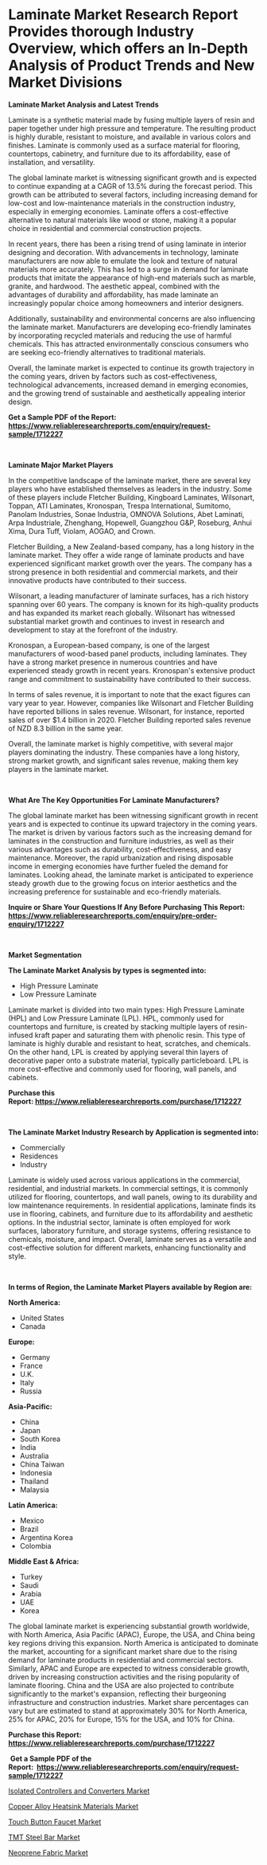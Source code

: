 <p><h1>Laminate Market Research Report Provides thorough Industry Overview, which offers an In-Depth Analysis of Product Trends and New Market Divisions</h1></p><p><strong>Laminate Market Analysis and Latest Trends</strong></p>
<p><p>Laminate is a synthetic material made by fusing multiple layers of resin and paper together under high pressure and temperature. The resulting product is highly durable, resistant to moisture, and available in various colors and finishes. Laminate is commonly used as a surface material for flooring, countertops, cabinetry, and furniture due to its affordability, ease of installation, and versatility.</p><p>The global laminate market is witnessing significant growth and is expected to continue expanding at a CAGR of 13.5% during the forecast period. This growth can be attributed to several factors, including increasing demand for low-cost and low-maintenance materials in the construction industry, especially in emerging economies. Laminate offers a cost-effective alternative to natural materials like wood or stone, making it a popular choice in residential and commercial construction projects.</p><p>In recent years, there has been a rising trend of using laminate in interior designing and decoration. With advancements in technology, laminate manufacturers are now able to emulate the look and texture of natural materials more accurately. This has led to a surge in demand for laminate products that imitate the appearance of high-end materials such as marble, granite, and hardwood. The aesthetic appeal, combined with the advantages of durability and affordability, has made laminate an increasingly popular choice among homeowners and interior designers.</p><p>Additionally, sustainability and environmental concerns are also influencing the laminate market. Manufacturers are developing eco-friendly laminates by incorporating recycled materials and reducing the use of harmful chemicals. This has attracted environmentally conscious consumers who are seeking eco-friendly alternatives to traditional materials.</p><p>Overall, the laminate market is expected to continue its growth trajectory in the coming years, driven by factors such as cost-effectiveness, technological advancements, increased demand in emerging economies, and the growing trend of sustainable and aesthetically appealing interior design.</p></p>
<p><strong>Get a Sample PDF of the Report:&nbsp; <a href="https://www.reliableresearchreports.com/enquiry/request-sample/1712227">https://www.reliableresearchreports.com/enquiry/request-sample/1712227</a></strong></p>
<p>&nbsp;</p>
<p><strong>Laminate Major Market Players</strong></p>
<p><p>In the competitive landscape of the laminate market, there are several key players who have established themselves as leaders in the industry. Some of these players include Fletcher Building, Kingboard Laminates, Wilsonart, Toppan, ATI Laminates, Kronospan, Trespa International, Sumitomo, Panolam Industries, Sonae Industria, OMNOVA Solutions, Abet Laminati, Arpa Industriale, Zhenghang, Hopewell, Guangzhou G&P, Roseburg, Anhui Xima, Dura Tuff, Violam, AOGAO, and Crown.</p><p>Fletcher Building, a New Zealand-based company, has a long history in the laminate market. They offer a wide range of laminate products and have experienced significant market growth over the years. The company has a strong presence in both residential and commercial markets, and their innovative products have contributed to their success.</p><p>Wilsonart, a leading manufacturer of laminate surfaces, has a rich history spanning over 60 years. The company is known for its high-quality products and has expanded its market reach globally. Wilsonart has witnessed substantial market growth and continues to invest in research and development to stay at the forefront of the industry.</p><p>Kronospan, a European-based company, is one of the largest manufacturers of wood-based panel products, including laminates. They have a strong market presence in numerous countries and have experienced steady growth in recent years. Kronospan's extensive product range and commitment to sustainability have contributed to their success.</p><p>In terms of sales revenue, it is important to note that the exact figures can vary year to year. However, companies like Wilsonart and Fletcher Building have reported billions in sales revenue. Wilsonart, for instance, reported sales of over $1.4 billion in 2020. Fletcher Building reported sales revenue of NZD 8.3 billion in the same year.</p><p>Overall, the laminate market is highly competitive, with several major players dominating the industry. These companies have a long history, strong market growth, and significant sales revenue, making them key players in the laminate market.</p></p>
<p>&nbsp;</p>
<p><strong>What Are The Key Opportunities For Laminate Manufacturers?</strong></p>
<p><p>The global laminate market has been witnessing significant growth in recent years and is expected to continue its upward trajectory in the coming years. The market is driven by various factors such as the increasing demand for laminates in the construction and furniture industries, as well as their various advantages such as durability, cost-effectiveness, and easy maintenance. Moreover, the rapid urbanization and rising disposable income in emerging economies have further fueled the demand for laminates. Looking ahead, the laminate market is anticipated to experience steady growth due to the growing focus on interior aesthetics and the increasing preference for sustainable and eco-friendly materials.</p></p>
<p><strong>Inquire or Share Your Questions If Any Before Purchasing This Report: <a href="https://www.reliableresearchreports.com/enquiry/pre-order-enquiry/1712227">https://www.reliableresearchreports.com/enquiry/pre-order-enquiry/1712227</a></strong></p>
<p>&nbsp;</p>
<p><strong>Market Segmentation</strong></p>
<p><strong>The Laminate Market Analysis by types is segmented into:</strong></p>
<p><ul><li>High Pressure Laminate</li><li>Low Pressure Laminate</li></ul></p>
<p><p>Laminate market is divided into two main types: High Pressure Laminate (HPL) and Low Pressure Laminate (LPL). HPL, commonly used for countertops and furniture, is created by stacking multiple layers of resin-infused kraft paper and saturating them with phenolic resin. This type of laminate is highly durable and resistant to heat, scratches, and chemicals. On the other hand, LPL is created by applying several thin layers of decorative paper onto a substrate material, typically particleboard. LPL is more cost-effective and commonly used for flooring, wall panels, and cabinets.</p></p>
<p><strong>Purchase this Report:&nbsp;<a href="https://www.reliableresearchreports.com/purchase/1712227">https://www.reliableresearchreports.com/purchase/1712227</a></strong></p>
<p>&nbsp;</p>
<p><strong>The Laminate Market Industry Research by Application is segmented into:</strong></p>
<p><ul><li>Commercially</li><li>Residences</li><li>Industry</li></ul></p>
<p><p>Laminate is widely used across various applications in the commercial, residential, and industrial markets. In commercial settings, it is commonly utilized for flooring, countertops, and wall panels, owing to its durability and low maintenance requirements. In residential applications, laminate finds its use in flooring, cabinets, and furniture due to its affordability and aesthetic options. In the industrial sector, laminate is often employed for work surfaces, laboratory furniture, and storage systems, offering resistance to chemicals, moisture, and impact. Overall, laminate serves as a versatile and cost-effective solution for different markets, enhancing functionality and style.</p></p>
<p>&nbsp;</p>
<p><strong>In terms of Region, the Laminate Market Players available by Region are:</strong></p>
<p>
    <p> <strong> North America: </strong>
        <ul>
            <li>United States</li>
            <li>Canada</li>
        </ul>
        </p> 
    <p> <strong> Europe: </strong>
        <ul>
            <li>Germany</li>
            <li>France</li>
            <li>U.K.</li>
            <li>Italy</li>
            <li>Russia</li>
        </ul>
        </p> 
    <p> <strong> Asia-Pacific: </strong>
        <ul>
            <li>China</li>
            <li>Japan</li>
            <li>South Korea</li>
            <li>India</li>
            <li>Australia</li>
            <li>China Taiwan</li>
            <li>Indonesia</li>
            <li>Thailand</li>
            <li>Malaysia</li>
        </ul>
        </p> 
    <p> <strong> Latin America: </strong>
        <ul>
            <li>Mexico</li>
            <li>Brazil</li>
            <li>Argentina Korea</li>
            <li>Colombia</li>
        </ul>
        </p> 
    <p> <strong> Middle East & Africa: </strong>
        <ul>
            <li>Turkey</li>
            <li>Saudi</li>
            <li>Arabia</li>
            <li>UAE</li>
            <li>Korea</li>
        </ul>
    </p>
    </p>
<p><p>The global laminate market is experiencing substantial growth worldwide, with North America, Asia Pacific (APAC), Europe, the USA, and China being key regions driving this expansion. North America is anticipated to dominate the market, accounting for a significant market share due to the rising demand for laminate products in residential and commercial sectors. Similarly, APAC and Europe are expected to witness considerable growth, driven by increasing construction activities and the rising popularity of laminate flooring. China and the USA are also projected to contribute significantly to the market's expansion, reflecting their burgeoning infrastructure and construction industries. Market share percentages can vary but are estimated to stand at approximately 30% for North America, 25% for APAC, 20% for Europe, 15% for the USA, and 10% for China.</p></p>
<p><strong>Purchase this Report: <a href="https://www.reliableresearchreports.com/purchase/1712227">https://www.reliableresearchreports.com/purchase/1712227</a></strong></p>
<p>&nbsp;<strong>Get a Sample PDF of the Report:&nbsp;&nbsp;<a href="https://www.reliableresearchreports.com/enquiry/request-sample/1712227">https://www.reliableresearchreports.com/enquiry/request-sample/1712227</a></strong></p>
<p><strong></strong></p>
<p><p><a href="https://medium.com/@thesjenney10210/isolated-controllers-and-converters-market-analysis-its-cagr-market-segmentation-and-global-4dac20bb591d">Isolated Controllers and Converters Market</a></p><p><a href="https://medium.com/@jerez43343/copper-alloy-heatsink-materials-market-furnishes-information-on-market-share-market-trends-and-badf904783c7">Copper Alloy Heatsink Materials Market</a></p><p><a href="https://medium.com/@prachi.reportprime/touch-button-faucet-market-size-cagr-trends-2024-2030-798c09307725">Touch Button Faucet Market</a></p><p><a href="https://github.com/Krish2023na/Market-Research-Report-List-1/blob/main/tmt-steel-bar-market.md">TMT Steel Bar Market</a></p><p><a href="https://github.com/kuntayevaz/Market-Research-Report-List-1/blob/main/neoprene-fabric-market.md">Neoprene Fabric Market</a></p></p>